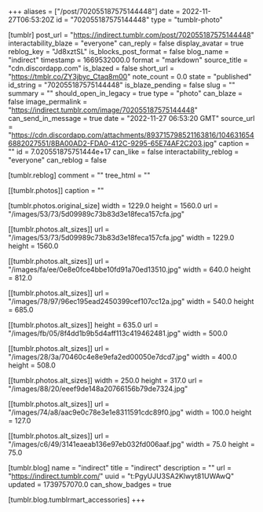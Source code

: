 +++
aliases = ["/post/702055187575144448"]
date = 2022-11-27T06:53:20Z
id = "702055187575144448"
type = "tumblr-photo"

[tumblr]
post_url = "https://indirect.tumblr.com/post/702055187575144448"
interactability_blaze = "everyone"
can_reply = false
display_avatar = true
reblog_key = "Jd8xztSL"
is_blocks_post_format = false
blog_name = "indirect"
timestamp = 1669532000.0
format = "markdown"
source_title = "cdn.discordapp.com"
is_blazed = false
short_url = "https://tmblr.co/ZY3jbyc_Ctaq8m00"
note_count = 0.0
state = "published"
id_string = "702055187575144448"
is_blaze_pending = false
slug = ""
summary = ""
should_open_in_legacy = true
type = "photo"
can_blaze = false
image_permalink = "https://indirect.tumblr.com/image/702055187575144448"
can_send_in_message = true
date = "2022-11-27 06:53:20 GMT"
source_url = "https://cdn.discordapp.com/attachments/893715798521163816/1046316546882027551/8BA00AD2-FDA0-412C-9295-65E74AF2C203.jpg"
caption = ""
id = 7.020551875751444e+17
can_like = false
interactability_reblog = "everyone"
can_reblog = false

[tumblr.reblog]
comment = ""
tree_html = ""

[[tumblr.photos]]
caption = ""

[tumblr.photos.original_size]
width = 1229.0
height = 1560.0
url = "/images/53/73/5d09989c73b83d3e18feca157cfa.jpg"

[[tumblr.photos.alt_sizes]]
url = "/images/53/73/5d09989c73b83d3e18feca157cfa.jpg"
width = 1229.0
height = 1560.0

[[tumblr.photos.alt_sizes]]
url = "/images/fa/ee/0e8e0fce4bbe10fd91a70ed13510.jpg"
width = 640.0
height = 812.0

[[tumblr.photos.alt_sizes]]
url = "/images/78/97/96ec195ead2450399cef107cc12a.jpg"
width = 540.0
height = 685.0

[[tumblr.photos.alt_sizes]]
height = 635.0
url = "/images/fb/05/8f4dd1b9b5d4aff113c419462481.jpg"
width = 500.0

[[tumblr.photos.alt_sizes]]
url = "/images/28/3a/70460c4e8e9efa2ed00050e7dcd7.jpg"
width = 400.0
height = 508.0

[[tumblr.photos.alt_sizes]]
width = 250.0
height = 317.0
url = "/images/88/20/eeef9de148a20766156b79de7324.jpg"

[[tumblr.photos.alt_sizes]]
url = "/images/74/a8/aac9e0c78e3e1e8311591cdc89f0.jpg"
width = 100.0
height = 127.0

[[tumblr.photos.alt_sizes]]
url = "/images/c6/49/3141eaeab136e97eb032fd006aaf.jpg"
width = 75.0
height = 75.0

[tumblr.blog]
name = "indirect"
title = "indirect"
description = ""
url = "https://indirect.tumblr.com/"
uuid = "t:PgyUJU3SA2Klwyt81UWAwQ"
updated = 1739757070.0
can_show_badges = true

[tumblr.blog.tumblrmart_accessories]
+++
